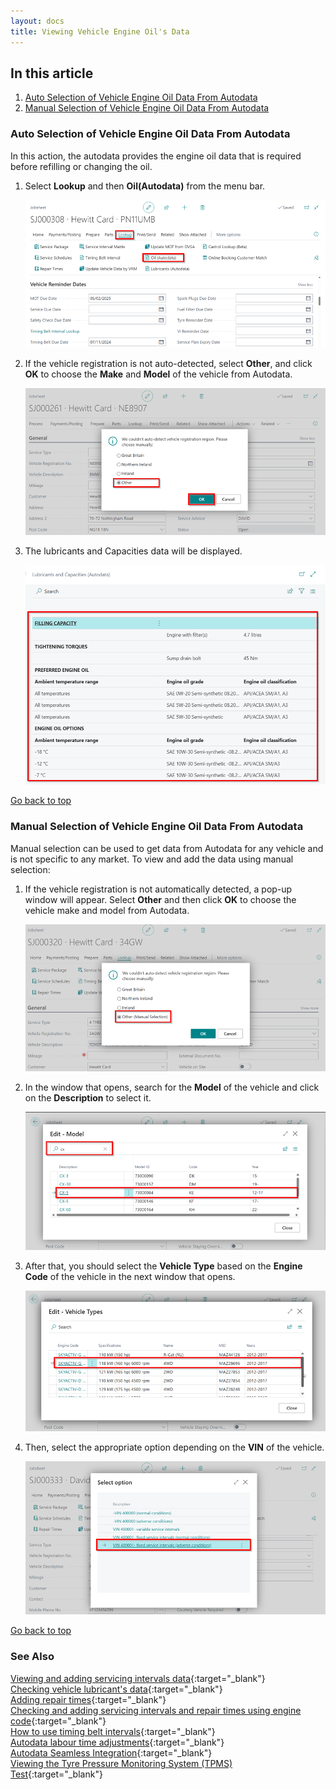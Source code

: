 ```yaml
---
layout: docs
title: Viewing Vehicle Engine Oil's Data
---
```


<a name="top"></a>

## In this article
1. [Auto Selection of Vehicle Engine Oil Data From Autodata](#auto-selection-of-vehicle-engine-oil-data-from-autodata)
2. [Manual Selection of Vehicle Engine Oil Data From Autodata](#manual-selection-of-vehicle-engine-oil-data-from-autodata)

### Auto Selection of Vehicle Engine Oil Data From Autodata
In this action, the autodata provides the engine oil data that is required before refilling or changing the oil.

1. Select **Lookup** and then **Oil(Autodata)** from the menu bar.

   ![](media/garagehive-autodata-oil-data1.png)

2. If the vehicle registration is not auto-detected, select **Other**, and click **OK** to choose the **Make** and **Model** of the vehicle from Autodata.

   ![](media/garagehive-autodata-oil-data2.png)

3. The lubricants and Capacities data will be displayed.

   ![](media/garagehive-autodata-oil-data3.png)

[Go back to top](#top)


### Manual Selection of Vehicle Engine Oil Data From Autodata
Manual selection can be used to get data from Autodata for any vehicle and is not specific to any market. To view and add the data using manual selection:
1. If the vehicle registration is not automatically detected, a pop-up window will appear. Select **Other** and then click **OK** to choose the vehicle make and model from Autodata.

   ![](media/garagehive-autodata-repair-times2.png)

2. In the window that opens, search for the **Model** of the vehicle and click on the **Description** to select it.

   ![](media/garagehive-autodata-repair-times8.png)

3. After that, you should select the **Vehicle Type** based on the **Engine Code** of the vehicle in the next window that opens.

   ![](media/garagehive-autodata-repair-times9.png)

4. Then, select the appropriate option depending on the **VIN** of the vehicle.

   ![](media/garagehive-autodata-repair-times10.png)

[Go back to top](#top)

### **See Also**

[Viewing and adding servicing intervals data](garagehive-autodata-viewing-and-adding-servicing-intervals.html){:target="_blank"} \
[Checking vehicle lubricant's data](garagehive-autodata-checking-vehicle-lubricant-data.html){:target="_blank"} \
[Adding repair times](garagehive-autodata-adding-repair-times.html){:target="_blank"} \
[Checking and adding servicing intervals and repair times using engine code](garagehive-autodata-checking-servicing-intervals-and-adding-repair-times-using-engine-code.html){:target="_blank"} \
[How to use timing belt intervals](garagehive-timing-belt-intervals-how-to-use-timing-belt-intervals.html){:target="_blank"} \
[Autodata labour time adjustments](garagehive-autodata-labour-time-adjustment.html){:target="_blank"} \
[Autodata Seamless Integration](garagehive-autodata-seamless-integration.html){:target="_blank"} \
[Viewing the Tyre Pressure Monitoring System (TPMS) Test](garagehive-autodata-tpms.html){:target="_blank"}
